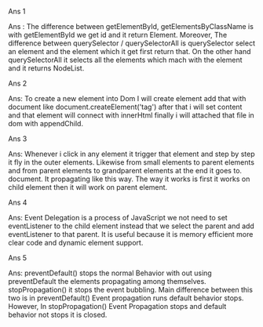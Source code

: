   
 Ans 1

  Ans : The difference between getElementById, getElementsByClassName is
  with getElementById we get id and it return Element.
  Moreover, The difference between querySelector / querySelectorAll is
  querySelector select an element and the element which it get first return that. 
  On the other hand querySelectorAll it selects all the elements which mach with the element and it returns NodeList.

 Ans 2

  Ans:  To create a new element into Dom I will create element add that with document 
  like document.createElement('tag') after that i will set content and that element will connect with innerHtml finally i will attached that file in dom with appendChild.

 Ans 3

 Ans: Whenever i click in any element it trigger that element and step by step it fly in the outer elements. Likewise from small elements to parent elements and from parent elements to grandparent elements at the end it goes to. document. It propagating like this way. The way it works is first it works on child element then it will work on parent element.

 Ans 4

 Ans: Event Delegation is a process of JavaScript we not need to set eventListener to the child element instead that we select the parent and add eventListener to that parent.
It is useful because it is memory efficient more clear code and dynamic element support.

Ans 5

Ans: preventDefault() stops the normal Behavior with out using preventDefault the elements propagating among themselves.
stopPropagation() it stops the event bubbling.
Main difference between this two is in preventDefault() Event propagation runs default behavior stops.
However,
In stopPropagation() Event Propagation stops and default behavior not stops it is closed.



